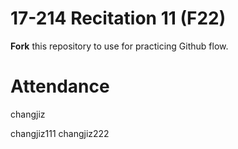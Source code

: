 # 17-214 Recitation 11 (F22)
**Fork** this repository to use for practicing Github flow.

# Attendance
changjiz

changjiz111
changjiz222